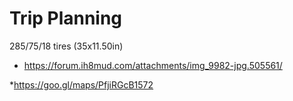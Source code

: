 <!-- TITLE: Baja Dec 2018 -->
<!-- SUBTITLE: A quick summary of Baja Dec 2018 -->

# Trip Planning
285/75/18 tires (35x11.50in)
* https://forum.ih8mud.com/attachments/img_9982-jpg.505561/

*https://goo.gl/maps/PfjiRGcB1572
